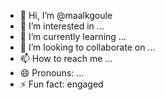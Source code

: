 - 👋 Hi, I’m @maalkgoule
- 👀 I’m interested in ...
- 🌱 I’m currently learning ...
- 💞️ I’m looking to collaborate on ...
- 📫 How to reach me ...
- 😄 Pronouns: ...
- ⚡ Fun fact: engaged 

<!---
maalkgoule/maalkgoule is a ✨ special ✨ repository because its `README.md` (this file) appears on your GitHub profile.
You can click the Preview link to take a look at your changes.
--->
